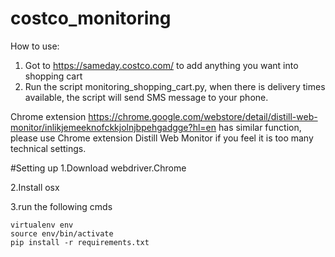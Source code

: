 # costco_monitoring
How to use:
1.	Got to https://sameday.costco.com/ to add anything you want into shopping cart
2.	Run the script monitoring_shopping_cart.py, when there is delivery times available, the script will send SMS message to your phone.

Chrome extension https://chrome.google.com/webstore/detail/distill-web-monitor/inlikjemeeknofckkjolnjbpehgadgge?hl=en has similar function, please use Chrome extension Distill Web Monitor if you feel it is too many technical settings.

#Setting up
1.Download webdriver.Chrome

2.Install osx

3.run the following cmds
```
virtualenv env
source env/bin/activate
pip install -r requirements.txt
```